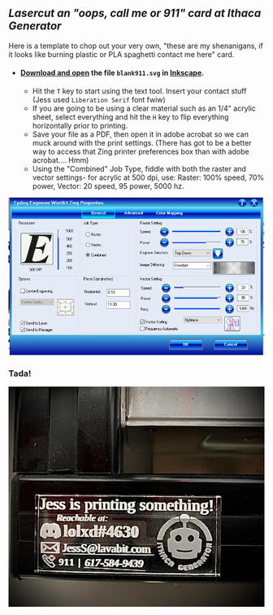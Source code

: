 

## *Lasercut an "oops, call me or 911" card at Ithaca Generator*



Here is a template to chop out your very own, "these are my shenanigans, if it looks like burning plastic or PLA spaghetti contact me here" card.  


- #### [Download and open](https://raw.githubusercontent.com/Jesssullivan/misc/master/etc/blank911.svg) the file `blank911.svg` in [Inkscape](https://inkscape.org/).  
  - Hit the `T` key to start using the text tool.  Insert your contact stuff (Jess used `Liberation Serif` font fwiw)
  - If you are going to be using a clear material such as an 1/4" acrylic sheet, select everything and hit the `H` key to flip everything horizontally prior to printing.
  - Save your file as a PDF, then open it in adobe acrobat so we can muck around with the print settings.  (There has got to be a better way to access that Zing printer preferences box than with adobe acrobat.... Hmm)
  - Using the "Combined" Job Type, fiddle with both the raster and vector settings- for acrylic at 500 dpi, use: Raster: 100% speed, 70% power, Vector: 20 speed, 95 power, 5000 hz.
 
![](jesss911_settings.png)


### Tada!
![](printing911.jpg)
